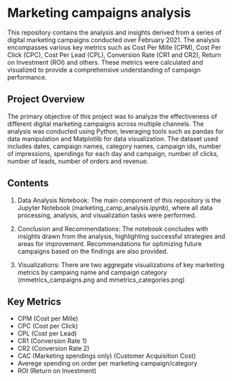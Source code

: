 # Marketing campaigns analysis

This repository contains the analysis and insights derived from a series of digital marketing campaigns conducted over February 2021. The analysis encompasses various key metrics such as Cost Per Mille (CPM), Cost Per Click (CPC), Cost Per Lead (CPL), Conversion Rate (CR1 and CR2), Return on Investment (ROI) and others. These metrics were calculated and visualized to provide a comprehensive understanding of campaign performance.

## Project Overview

The primary objective of this project was to analyze the effectiveness of different digital marketing campaigns across multiple channels. The analysis was conducted using Python, leveraging tools such as pandas for data manipulation and Matplotlib for data visualization. The dataset used includes dates, campaign names, category names, campaign ids, number of impressions, spendings for each day and campaign, number of clicks, number of leads, number of orders and revenue.

## Contents

1. Data Analysis Notebook: The main component of this repository is the Jupyter Notebook (marketing_camp_analysis.ipynb), where all data processing, analysis, and visualization tasks were performed.

2. Conclusion and Recommendations: The notebook concludes with insights drawn from the analysis, highlighting successful strategies and areas for improvement. Recommendations for optimizing future campaigns based on the findings are also provided.

3. Visualizations: There are two aggregate visualizations of key marketing metrics by campaing name and campaign category (mmetrics_campaigns.png and mmetrics_categories.png)

## Key Metrics
  - CPM (Cost per Mille)
  - CPC (Cost per Click)
  - CPL (Cost per Lead)
  - CR1 (Conversion Rate 1)
  - CR2 (Conversion Rate 2)
  - CAC (Marketing spendings only) (Customer Acquisition Cost)
  - Averege spending on order per marketing campaign/category
  - ROI (Return on Investment)

